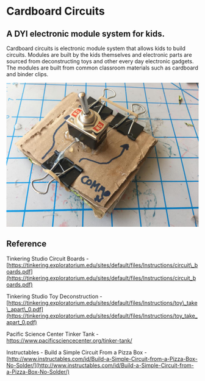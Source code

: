 # Cardboard Circuits

## A DYI electronic module system for kids.

Cardboard circuits is electronic module system that allows kids to build circuits. Modules are built by the kids themselves and electronic parts are sourced from deconstructing toys and other every day electronic gadgets. The modules are built from common classroom materials such as cardboard and binder clips.

![](/assets/threewayswitch.jpg)

## Reference

Tinkering Studio Circuit Boards - [https://tinkering.exploratorium.edu/sites/default/files/Instructions/circuit\_boards.pdf](https://tinkering.exploratorium.edu/sites/default/files/Instructions/circuit_boards.pdf)

Tinkering Studio Toy Deconstruction - [https://tinkering.exploratorium.edu/sites/default/files/Instructions/toy\_take\_apart\_0.pdf](https://tinkering.exploratorium.edu/sites/default/files/Instructions/toy_take_apart_0.pdf)

Pacific Science Center Tinker Tank - https://www.pacificsciencecenter.org/tinker-tank/ 

Instructables - Build a Simple Circuit From a Pizza Box - [http://www.instructables.com/id/Build-a-Simple-Circuit-from-a-Pizza-Box-No-Solder/](http://www.instructables.com/id/Build-a-Simple-Circuit-from-a-Pizza-Box-No-Solder/)

